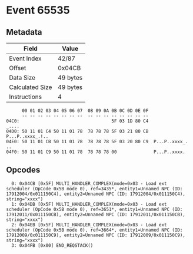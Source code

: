 # Event 65535

## Metadata

| Field           | Value    |
|-----------------|----------|
| Event Index     | 42/87    |
| Offset          | 0x04CB   |
| Data Size       | 49 bytes |
| Calculated Size | 49 bytes |
| Instructions    | 4        |

```
      00 01 02 03 04 05 06 07  08 09 0A 0B 0C 0D 0E 0F
      -- -- -- -- -- -- -- --  -- -- -- -- -- -- -- --
04C0:                                   5F 03 1D 80 C4             _....
04D0: 50 11 01 C4 50 11 01 78  78 78 78 5F 03 21 80 CB  P...P..xxxx_.!..
04E0: 50 11 01 CB 50 11 01 78  78 78 78 5F 03 20 80 C9  P...P..xxxx_. ..
04F0: 50 11 01 C9 50 11 01 78  78 78 78 00              P...P..xxxx.    
```

## Opcodes

```
  0: 0x04CB [0x5F] MULTI_HANDLER_COMPLEX(mode=0x03 - Load ext scheduler (OpCode 0x5B mode 0), ref=3435*, entity1=Unnamed NPC (ID: 17912004/0x011150C4), entity2=Unnamed NPC (ID: 17912004/0x011150C4), string="xxxx")
  1: 0x04DB [0x5F] MULTI_HANDLER_COMPLEX(mode=0x03 - Load ext scheduler (OpCode 0x5B mode 0), ref=3651*, entity1=Unnamed NPC (ID: 17912011/0x011150CB), entity2=Unnamed NPC (ID: 17912011/0x011150CB), string="xxxx")
  2: 0x04EB [0x5F] MULTI_HANDLER_COMPLEX(mode=0x03 - Load ext scheduler (OpCode 0x5B mode 0), ref=3664*, entity1=Unnamed NPC (ID: 17912009/0x011150C9), entity2=Unnamed NPC (ID: 17912009/0x011150C9), string="xxxx")
  3: 0x04FB [0x00] END_REQSTACK()
```

